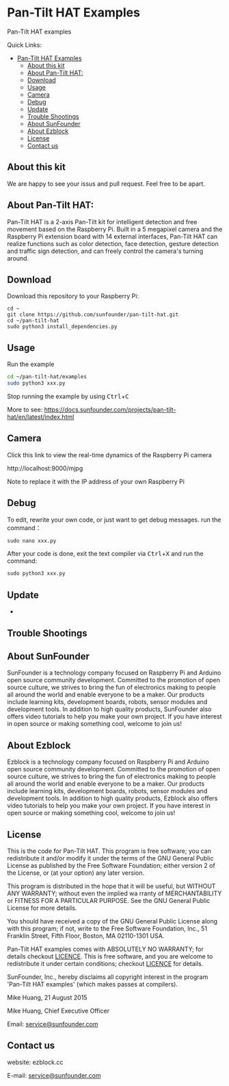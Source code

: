 
# Pan-Tilt HAT Examples

Pan-Tilt HAT examples

Quick Links:

- [Pan-Tilt HAT Examples](#pan-tilt-hat-examples)
  - [About this kit](#about-this-kit)
  - [About Pan-Tilt HAT:](#about-pan-tilt-hat)
  - [Download](#download)
  - [Usage](#usage)
  - [Camera](#camera)
  - [Debug](#debug)
  - [Update](#update)
  - [Trouble Shootings](#trouble-shootings)
  - [About SunFounder](#about-sunfounder)
  - [About Ezblock](#about-ezblock)
  - [License](#license)
  - [Contact us](#contact-us)

## About this kit

We are happy to see your issus and pull request. Feel free to be apart.

## About Pan-Tilt HAT:
Pan-Tilt HAT is a 2-axis Pan-Tilt kit for intelligent detection and free movement based on the Raspberry Pi. Built in a 5 megapixel camera and the Raspberry Pi extension board with 14 external interfaces, Pan-Tilt HAT can realize functions such as color detection, face detection, gesture detection and traffic sign detection, and can freely control the camera's turning around.

## Download

Download this repository to your Raspberry Pi:

```shell
cd ~
git clone https://github.com/sunfounder/pan-tilt-hat.git
cd ~/pan-tilt-hat
sudo python3 install_dependencies.py
```
## Usage

Run the example
```bash
cd ~/pan-tilt-hat/examples
sudo python3 xxx.py
```
Stop running the example by using <kbd>Ctrl</kbd>+<kbd>C</kbd>

More to see: https://docs.sunfounder.com/projects/pan-tilt-hat/en/latest/index.html

## Camera

Click this link to view the real-time dynamics of the Raspberry Pi camera

http://localhost:9000/mjpg

Note to replace it with the IP address of your own Raspberry Pi


## Debug

To edit, rewrite your own code, or just want to get debug messages. run the command：

```python
sudo nano xxx.py
```

After your code is done, exit the text compiler via <kbd>Ctrl</kbd>+<kbd>X</kbd> and run the command:

```python
sudo python3 xxx.py
```

## Update

- 

## Trouble Shootings

## About SunFounder
SunFounder is a technology company focused on Raspberry Pi and Arduino open source community development. Committed to the promotion of open source culture, we strives to bring the fun of electronics making to people all around the world and enable everyone to be a maker. Our products include learning kits, development boards, robots, sensor modules and development tools. In addition to high quality products, SunFounder also offers video tutorials to help you make your own project. If you have interest in open source or making something cool, welcome to join us!

## About Ezblock

Ezblock is a technology company focused on Raspberry Pi and Arduino open source community development. Committed to the promotion of open source culture, we strives to bring the fun of electronics making to people all around the world and enable everyone to be a maker. Our products include learning kits, development boards, robots, sensor modules and development tools. In addition to high quality products, Ezblock also offers video tutorials to help you make your own project. If you have interest in open source or making something cool, welcome to join us!

## License

This is the code for Pan-Tilt HAT.
This program is free software; you can redistribute it and/or modify it under the terms of the GNU General Public License as published by the Free Software Foundation; either version 2 of the License, or (at your option) any later version.

This program is distributed in the hope that it will be useful, but WITHOUT ANY WARRANTY; without even the implied wa rranty of MERCHANTABILITY or FITNESS FOR A PARTICULAR PURPOSE. See the GNU General Public License for more details.

You should have received a copy of the GNU General Public License along with this program; if not, write to the Free Software Foundation, Inc., 51 Franklin Street, Fifth Floor, Boston, MA 02110-1301 USA.

Pan-Tilt HAT examples comes with ABSOLUTELY NO WARRANTY; for details checkout [LICENCE](LICENCE). This is free software, and you are welcome to redistribute it under certain conditions; checkout [LICENCE](LICENCE) for details.

SunFounder, Inc., hereby disclaims all copyright interest in the program 'Pan-Tilt HAT examples' (which makes passes at compilers).

Mike Huang, 21 August 2015

Mike Huang, Chief Executive Officer

Email: service@sunfounder.com

## Contact us

website:
    ezblock.cc

E-mail:
    service@sunfounder.com